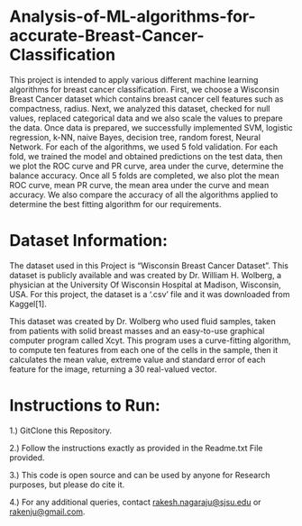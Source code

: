 # Analysis-of-ML-algorithms-for-accurate-Breast-Cancer-Classification
This project is intended to apply various different machine learning algorithms for breast cancer classification. 
First, we choose a Wisconsin Breast Cancer dataset which contains breast cancer cell features such as compactness,
radius. 
Next, we analyzed this dataset, checked for null values, replaced categorical data and we also scale the values
to prepare the data.
Once data is prepared, we successfully implemented SVM, logistic regression, k-NN, naive Bayes, decision tree,
random forest, Neural Network. 
For each of the algorithms, we used 5 fold validation. 
For each fold, we trained the model and obtained predictions on the test data, then we plot the ROC curve and PR curve, area under the curve,
determine the balance accuracy. 
Once all 5 folds are completed, we also plot the mean ROC curve, mean PR curve,
the mean area under the curve and mean accuracy. We also compare the accuracy of all the algorithms applied to
determine the best fitting algorithm for our requirements.


# Dataset Information:
The dataset used in this Project is “Wisconsin Breast Cancer Dataset”. This dataset is publicly available and was
created by Dr. William H. Wolberg, a physician at the University Of Wisconsin Hospital at Madison, Wisconsin,
USA. For this project, the dataset is a ‘.csv’ file and it was downloaded from Kaggel[1].

 This dataset was created by Dr. Wolberg who used fluid samples, taken from patients with solid breast masses and
 an easy-to-use graphical computer program called Xcyt.
 This program uses a curve-fitting algorithm, to compute ten features from each one of the cells in the sample, then it
 calculates the mean value, extreme value and standard error of each feature for the image, returning a 30 real-valued
 vector.
 
 # Instructions to Run:
 1.) GitClone this Repository.
 
 2.) Follow the instructions exactly as provided in the Readme.txt File provided.
 
 3.) This code is open source and can be used by anyone for Research purposes, but please do cite it.
 
 4.) For any additional queries, contact rakesh.nagaraju@sjsu.edu or rakenju@gmail.com.
